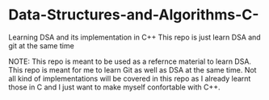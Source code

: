 # Data-Structures-and-Algorithms-C-
Learning DSA and its implementation in C++
This repo is just learn DSA and git at the same time


NOTE: This repo is meant to be used as a refernce material to learn DSA. This repo is meant for me to learn Git as well as DSA at the same time. Not all kind of implementations will be covered in this repo as I already learnt those in C and I just want to make myself confortable with C++.

